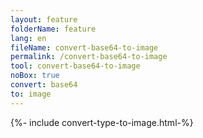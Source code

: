 ```yaml
---
layout: feature
folderName: feature
lang: en
fileName: convert-base64-to-image
permalink: /convert-base64-to-image
tool: convert-base64-to-image
noBox: true
convert: base64
to: image
---
```


{%- include convert-type-to-image.html-%}
